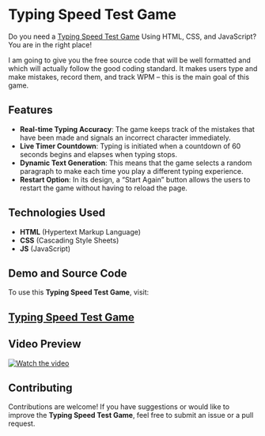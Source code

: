 # Typing Speed Test Game

Do you need a <a href="https://jvcodes.com/typing-speed-test-game-using-html-css-and-javascript-free-source-code/">Typing Speed Test Game</a> Using HTML, CSS, and JavaScript? You are in the right place!

I am going to give you the free source code that will be well formatted and which will actually follow the good coding standard. It makes users type and make mistakes, record them, and track WPM – this is the main goal of this game.

## Features

- **Real-time Typing Accuracy**: The game keeps track of the mistakes that have been made and signals an incorrect character immediately.
- **Live Timer Countdown**: Typing is initiated when a countdown of 60 seconds begins and elapses when typing stops.
- **Dynamic Text Generation**: This means that the game selects a random paragraph to make each time you play a different typing experience.
- **Restart Option**: In its design, a “Start Again” button allows the users to restart the game without having to reload the page.

## Technologies Used

- **HTML** (Hypertext Markup Language)
- **CSS** (Cascading Style Sheets)
- **JS** (JavaScript)

## Demo and Source Code

To use this **Typing Speed Test Game**, visit:

## <a href="https://jvcodes.com/typing-speed-test-game-using-html-css-and-javascript-free-source-code/">Typing Speed Test Game</a>

## Video Preview

[![Watch the video](https://img.youtube.com/vi/mrBqBIzjeos/0.jpg)](https://www.youtube.com/watch?v=mrBqBIzjeos)

## Contributing

Contributions are welcome! If you have suggestions or would like to improve the **Typing Speed Test Game**, feel free to submit an issue or a pull request.
